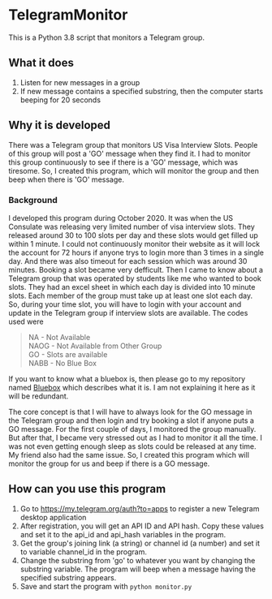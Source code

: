 # TelegramMonitor

This is a Python 3.8 script that monitors a Telegram group.

## What it does

1) Listen for new messages in a group
2) If new message contains a specified substring, then the computer starts beeping for 20 seconds

## Why it is developed

There was a Telegram group that monitors US Visa Interview Slots. People of this group will post a 'GO' message when they find it. I had to monitor this group continuously to see if there is a 'GO' message, which was tiresome. So, I created this program, which will monitor the group and then beep when there is 'GO' message.

### Background

I developed this program during October 2020. It was when the US Consulate was releasing very limited number of visa interview slots. They released around 30 to 100 slots per day and these slots would get filled up within 1 minute. I could not continuously monitor their website as it will lock the account for 72 hours if anyone trys to login more than 3 times in a single day. And there was also timeout for each session which was around 30 minutes. Booking a slot became very defficult. Then I came to know about a Telegram group that was operated by students like me who wanted to book slots. They had an excel sheet in which each day is divided into 10 minute slots. Each member of the group must take up at least one slot each day. So, during your time slot, you will have to login with your account and update in the Telegram group if interview slots are available. The codes used were
> NA - Not Available  
> NAOG - Not Available from Other Group  
> GO - Slots are available  
> NABB - No Blue Box
  
If you want to know what a bluebox is, then please go to my repository named [Bluebox](https://github.com/aln0071/Bluebox) which describes what it is. I am not explaining it here as it will be redundant.

The core concept is that I will have to always look for the GO message in the Telegram group and then login and try booking a slot if anyone puts a GO message. For the first couple of days, I monitored the group manually. But after that, I became very stressed out as I had to monitor it all the time. I was not even getting enough sleep as slots could be released at any time. My friend also had the same issue. So, I created this program which will monitor the group for us and beep if there is a GO message.

## How can you use this program

1) Go to https://my.telegram.org/auth?to=apps to register a new Telegram desktop application
2) After registration, you will get an API ID and API hash. Copy these values and set it to the api_id and api_hash variables in the program.
3) Get the group's joining link (a string) or channel id (a number) and set it to variable channel_id in the program.
4) Change the substring from 'go' to whatever you want by changing the substring variable. The program will beep when a message having the specified substring appears.
4) Save and start the program with ``` python monitor.py ```

